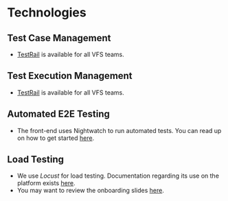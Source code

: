 # Technologies

## Test Case Management
- [TestRail](testrail/README.md) is available for all VFS teams.
## Test Execution Management
- [TestRail](testrail/README.md) is available for all VFS teams.
## Automated E2E Testing
- The front-end uses Nightwatch to run automated tests.  You can read up on how to get started [here](https://department-of-veterans-affairs.github.io/veteran-facing-services-tools/getting-started/common-tasks/new-end-to-end-test/).
## Load Testing
- We use *Locust* for load testing.  Documentation regarding its use on the platform exists [here](https://github.com/department-of-veterans-affairs/devops/tree/master/loadtest).
- You may want to review the onboarding slides [here](https://docs.google.com/presentation/d/11GWnu5r2qg8P12uglVY6q3P5t3rzGWoC170n0irTNl0/edit?usp=sharing).
